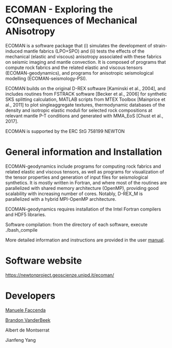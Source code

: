 # ECOMAN - Exploring the COnsequences of Mechanical ANisotropy

ECOMAN is a software package that (i) simulates the development of strain-induced mantle fabrics (LPO+SPO) and (ii) tests the effects of the mechanical (elastic and viscous) anisotropy associated with these fabrics on seismic imaging and mantle convection. It is composed of programs that compute rock fabrics and the related elastic and viscous tensors (ECOMAN-geodynamics), and programs for anisotropic seismological modelling (ECOMAN-seismology-PSI).

ECOMAN builds on the original D-REX software [Kaminski et al., 2004], and includes routines from FSTRACK software [Becker et al., 2006] for synthetic SKS splitting calculation, MATLAB scripts from MTEX Toolbox [Mainprice et al., 2011] to plot singleaggregate textures, thermodynamic databases of the density and isotropic elastic moduli for selected rock compositions at relevant  mantle  P-T  conditions  and  generated with MMA_EoS [Chust et al., 2017].

ECOMAN is supported by the ERC StG 758199 NEWTON

# General information and Installation

ECOMAN-geodynamics include programs for computing rock fabrics and related elastic and viscous tensors, as well as programs for visualization of the tensor properties and generation of input files for seismological synthetics. It is mostly written in Fortran, and where most of the routines are parallelized with shared memory architecture (OpenMP), providing good scalability with increasing number of cores. Notably, D-REX_M is parallelized with a hybrid MPI-OpenMP architecture.

ECOMAN-geodynamics requires installation of the Intel Fortran compilers and HDF5 libraries.

Software compilation: from the directory of each software, execute ./bash_compile

More detailed information and instructions are provided in the user [manual](https://newtonproject.geoscienze.unipd.it/wp-content/uploads/2021/04/ECOMAN1.0_manual.pdf). 

# Software website

https://newtonproject.geoscienze.unipd.it/ecoman/


# Developers

[Manuele Faccenda](mailto:manuele.faccenda@unipd.it)

[Brandon VanderBeek](mailto:brandon.p.vanderbeek@gmail.com)

Albert de Montserrat

Jianfeng Yang
